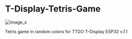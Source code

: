 # T-Display-Tetris-Game

![Image_s](https://user-images.githubusercontent.com/60617518/233114037-559faf02-0eb9-4a89-8933-bc454412af71.jpeg)

Tetris game in random colors for TTGO T-Display ESP32 v.1.1
